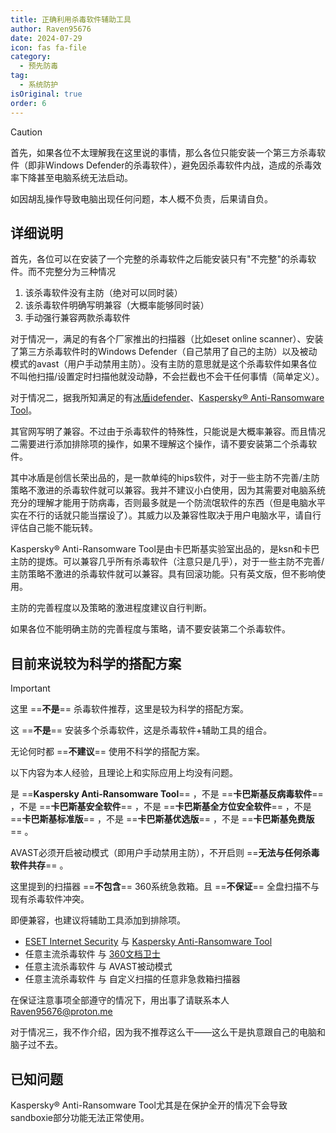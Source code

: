 ```yaml
---
title: 正确利用杀毒软件辅助工具
author: Raven95676
date: 2024-07-29
icon: fas fa-file
category:
  - 预先防毒
tag:
  - 系统防护
isOriginal: true
order: 6
---
```

> [!caution]
> 首先，如果各位不太理解我在这里说的事情，那么各位只能安装一个第三方杀毒软件（即非Windows Defender的杀毒软件），避免因杀毒软件内战，造成的杀毒效率下降甚至电脑系统无法启动。
>
> 如因胡乱操作导致电脑出现任何问题，本人概不负责，后果请自负。

## 详细说明

首先，各位可以在安装了一个完整的杀毒软件之后能安装只有"不完整"的杀毒软件。而不完整分为三种情况

1. 该杀毒软件没有主防（绝对可以同时装）
2. 该杀毒软件明确写明兼容（大概率能够同时装）
3. 手动强行兼容两款杀毒软件

对于情况一，满足的有各个厂家推出的扫描器（比如eset online scanner）、安装了第三方杀毒软件时的Windows Defender（自己禁用了自己的主防）以及被动模式的avast（用户手动禁用主防）。没有主防的意思就是这个杀毒软件如果各位不叫他扫描/设置定时扫描他就没动静，不会拦截也不会干任何事情（简单定义）。

对于情况二，据我所知满足的有[冰盾idefender](https://trustsing.com/idefender/)、[Kaspersky® Anti-Ransomware Tool](https://www.kaspersky.com/anti-ransomware-tool)。

其官网写明了兼容。不过由于杀毒软件的特殊性，只能说是大概率兼容。而且情况二需要进行添加排除项的操作，如果不理解这个操作，请不要安装第二个杀毒软件。

其中冰盾是创信长荣出品的，是一款单纯的hips软件，对于一些主防不完善/主防策略不激进的杀毒软件就可以兼容。我并不建议小白使用，因为其需要对电脑系统充分的理解才能用于防病毒，否则最多就是一个防流氓软件的东西（但是电脑水平实在不行的话就只能当摆设了）。其威力以及兼容性取决于用户电脑水平，请自行评估自己能不能玩转。

Kaspersky® Anti-Ransomware Tool是由卡巴斯基实验室出品的，是ksn和卡巴主防的提炼。可以兼容几乎所有杀毒软件（注意只是几乎），对于一些主防不完善/主防策略不激进的杀毒软件就可以兼容。具有回滚功能。只有英文版，但不影响使用。

主防的完善程度以及策略的激进程度建议自行判断。

如果各位不能明确主防的完善程度与策略，请不要安装第二个杀毒软件。

## 目前来说较为科学的搭配方案<Badge text="有待继续补充" type="warning" />

> [!important]
> 这里 ==**不是**== 杀毒软件推荐，这里是较为科学的搭配方案。
>
> 这 ==**不是**== 安装多个杀毒软件，这是杀毒软件+辅助工具的组合。
>
> 无论何时都 ==**不建议**== 使用不科学的搭配方案。
>
> 以下内容为本人经验，且理论上和实际应用上均没有问题。
>
> 是 ==**Kaspersky Anti-Ransomware Tool**== ，不是 ==**卡巴斯基反病毒软件**== ，不是 ==**卡巴斯基安全软件**== ，不是 ==**卡巴斯基全方位安全软件**== ，不是 ==**卡巴斯基标准版**== ，不是 ==**卡巴斯基优选版**== ，不是 ==**卡巴斯基免费版**== 。
>
> AVAST必须开启被动模式（即用户手动禁用主防），不开启则 ==**无法与任何杀毒软件共存**== 。
>
> 这里提到的扫描器 ==**不包含**== 360系统急救箱。且 ==**不保证**== 全盘扫描不与现有杀毒软件冲突。
>
> 即便兼容，也建议将辅助工具添加到排除项。

- [ESET Internet Security](https://www.eset.com/cn/) 与 [Kaspersky Anti-Ransomware Tool](https://www.kaspersky.com/anti-ransomware-tool)
- 任意主流杀毒软件 与 [360文档卫士](https://weishi.360.cn/wendangweishi.html)
- 任意主流杀毒软件 与 AVAST被动模式
- 任意主流杀毒软件 与 自定义扫描的任意非急救箱扫描器

在保证注意事项全部遵守的情况下，用出事了请联系本人<Raven95676@proton.me>

对于情况三，我不作介绍，因为我不推荐这么干——这么干是执意跟自己的电脑和脑子过不去。

## 已知问题

Kaspersky® Anti-Ransomware Tool尤其是在保护全开的情况下会导致sandboxie部分功能无法正常使用。
